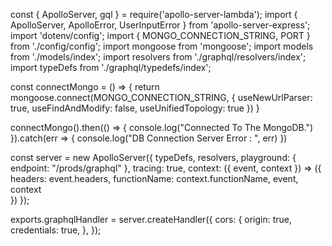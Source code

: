 const { ApolloServer, gql } = require('apollo-server-lambda');
import { ApolloServer, ApolloError, UserInputError } from 'apollo-server-express';
import 'dotenv/config';
import { MONGO_CONNECTION_STRING, PORT } from './config/config';
import mongoose from 'mongoose';
import  models  from './models/index';
import resolvers from './graphql/resolvers/index';
import typeDefs from './graphql/typedefs/index';

const connectMongo = () => {
  return mongoose.connect(MONGO_CONNECTION_STRING, { useNewUrlParser: true, useFindAndModify: false, useUnifiedTopology: true })
}

connectMongo().then(() => {
  console.log("Connected To The MongoDB.")
}).catch(err => {
  console.log("DB Connection Server Error : ", err)
})

const server = new ApolloServer({
  typeDefs,
  resolvers,
  playground: {
    endpoint: "/prods/graphql"
  },
  tracing: true,
  context: ({ event, context }) => ({
    headers: event.headers,
    functionName: context.functionName,
    event,
    context    
  })
});

exports.graphqlHandler = server.createHandler({
  cors: {
    origin: true,
    credentials: true,
  },
});